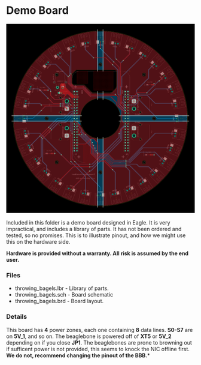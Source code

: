 # Demo Board

![Demo Board](throwing_bagels.png)

Included in this folder is a demo board designed in Eagle. It is very impractical, and includes a library of parts. It has not been ordered and tested, so no promises. This is to illustrate pinout, and how we might use this on the hardware side.

**Hardware is provided without a warranty. 
All risk is assumed by the end user.**

### Files

- throwing_bagels.lbr - Library of parts.
- throwing_bagels.sch - Board schematic
- throwing_bagels.brd - Board layout.

### Details

This board has **4** power zones, each one containing **8** data lines. **S0-S7** are on **5V_1**, and so on. The beaglebone is powered off of **XT5** or **5V_2** depending on if you close **JP1**. The beaglebones are prone to browning out if sufficent power is not provided, this seems to knock the NIC offline first. **We do not, recommend changing the pinout of the BBB.***

